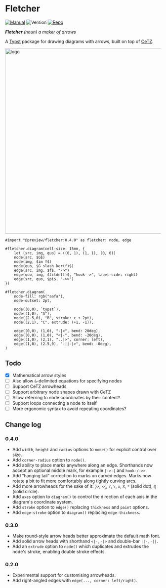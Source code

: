 # Fletcher

[![Manual](https://img.shields.io/badge/docs-manual.pdf-green)](https://github.com/Jollywatt/typst-fletcher/raw/master/docs/manual.pdf)
![Version](https://img.shields.io/badge/dynamic/toml?url=https%3A%2F%2Fgithub.com%2FJollywatt%2Farrow-diagrams%2Fraw%2Fmaster%2Ftypst.toml&query=package.version&label=version)
[![Repo](https://img.shields.io/badge/GitHub-repo-blue)](https://github.com/Jollywatt/typst-fletcher)

_**Fletcher** (noun) a maker of arrows_

A [Typst]("https://typst.app/") package for drawing diagrams with arrows,
built on top of [CeTZ]("https://github.com/johannes-wolf/cetz").

<picture>
  <source media="(prefers-color-scheme: dark)" srcset="https://github.com/Jollywatt/typst-fletcher/raw/master/docs/examples/example-2.svg">
  <img alt="logo" width="600" src="https://github.com/Jollywatt/typst-fletcher/raw/master/docs/examples/example-1.svg">
</picture>

```typ
#import "@preview/fletcher:0.4.0" as fletcher: node, edge

#fletcher.diagram(cell-size: 15mm, {
	let (src, img, quo) = ((0, 1), (1, 1), (0, 0))
	node(src, $G$)
	node(img, $im f$)
	node(quo, $G slash ker(f)$)
	edge(src, img, $f$, "->")
	edge(quo, img, $tilde(f)$, "hook-->", label-side: right)
	edge(src, quo, $pi$, "->>")
})

#fletcher.diagram(
	node-fill: rgb("aafa"),
	node-outset: 2pt,

	node((0,0), `typst`),
	node((1,0), "A"),
	node((2.5,0), "B", stroke: c + 2pt),
	node((2,1), "C", extrude: (+1, -1)),

	edge((0,0), (1,0), "-|>", bend: 20deg),
	edge((0,0), (1,0), "<|-", bend: -20deg),
	edge((1,0), (2,1), "..|>", corner: left),
	edge((1,0), (2.5,0), "-||-|>", bend: -0deg),
)
```

## Todo

- [x] Mathematical arrow styles
- [ ] Also allow `&`-delimited equations for specifying nodes
- [ ] Support CeTZ arrowheads
- [ ] Support arbitrary node shapes drawn with CeTZ
- [ ] Allow referring to node coordinates by their content?
- [ ] Support loops connecting a node to itself
- [ ] More ergonomic syntax to avoid repeating coordinates?

## Change log

### 0.4.0

- Add `width`, `height` and `radius` options to `node()` for explicit control over size.
- Add `corner-radius` option to `node()`.
- Add ability to place marks anywhere along an edge. Shorthands now accept an optional middle mark, for example `|->-|` and `hook-/->>`.
- Add “hanging tail” correction to marks on curved edges. Marks now rotate a bit to fit more comfortably along tightly curving arcs.
- Add more arrowheads for the sake of it: `}>`, `<{`, `/`, `\`, `x`, `X`, `*` (solid dot), `@` (solid circle).
- Add `axes` option to `diagram()` to control the direction of each axis in the diagram's coordinate system.
- Add `stroke` option to `edge()` replacing `thickness` and `paint` options.
- Add `edge-stroke` option to `diagram()` replacing `edge-thickness`.

### 0.3.0

- Make round-style arrow heads better approximate the default math font.
- Add solid arrow heads with shorthand `<|-`, `-|>` and double-bar `||-`, `-||`.
- Add an `extrude` option to `node()` which duplicates and extrudes the node's stroke, enabling double stroke effects.

### 0.2.0

- Experimental support for customising arrowheads.
- Add right-angled edges with `edge(..., corner: left/right)`.